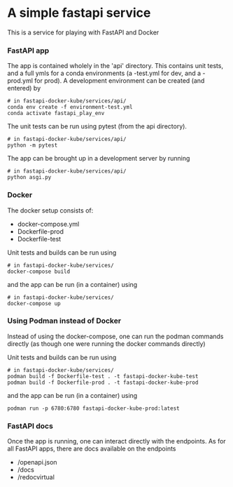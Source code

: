 # A simple fastapi service
This is a service for playing with FastAPI and Docker

### FastAPI app ###

The app is contained wholely in the 'api' directory. This contains unit tests, and a full ymls for a conda environments (a -test.yml for dev, and a -prod.yml for prod). A development environment can be created (and entered) by
```
# in fastapi-docker-kube/services/api/
conda env create -f environment-test.yml
conda activate fastapi_play_env
```

The unit tests can be run using pytest (from the api directory).
```
# in fastapi-docker-kube/services/api/
python -m pytest
```

The app can be brought up in a development server by running
```
# in fastapi-docker-kube/services/api/
python asgi.py
```

### Docker ###

The docker setup consists of:

*  docker-compose.yml
*  Dockerfile-prod
*  Dockerfile-test

Unit tests and builds can be run using
```
# in fastapi-docker-kube/services/
docker-compose build
```
and the app can be run (in a container) using
```
# in fastapi-docker-kube/services/
docker-compose up
```

### Using Podman instead of Docker ###

Instead of using the docker-compose, one can run the podman commands directly (as though one were running the docker commands directly)

Unit tests and builds can be run using
```
# in fastapi-docker-kube/services/
podman build -f Dockerfile-test . -t fastapi-docker-kube-test
podman build -f Dockerfile-prod . -t fastapi-docker-kube-prod
```
and the app can be run (in a container) using
```
podman run -p 6780:6780 fastapi-docker-kube-prod:latest
```

### FastAPI docs ###

Once the app is running, one can interact directly with the endpoints. As for all FastAPI apps, there are docs available on the endpoints
*  /openapi.json
*  /docs
*  /redocvirtual